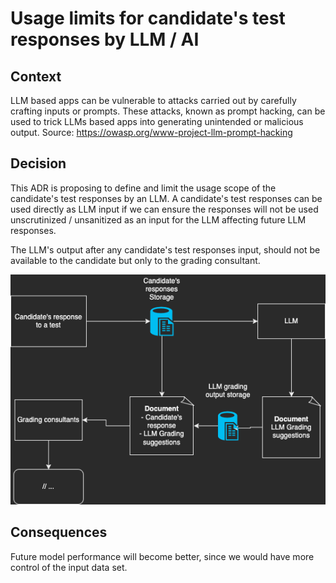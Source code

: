 # Usage limits for candidate's test responses by LLM / AI 

## Context

LLM based apps can be vulnerable to attacks carried out by carefully crafting inputs or prompts.
These attacks, known as prompt hacking, can be used to trick LLMs based apps into generating unintended or malicious output. Source: https://owasp.org/www-project-llm-prompt-hacking

## Decision

This ADR is proposing to define and limit the usage scope of the candidate's test responses by an LLM.
A candidate's test responses can be used directly as LLM input if we can ensure the responses will not be used unscrutinized / unsanitized as an input for the LLM affecting future LLM responses.

The LLM's output after any candidate's test responses input, should not be available to the candidate but only to the grading consultant. 

![Candidate's response to LLM general flow](./ADR001.png)

## Consequences

Future model performance will become better, since we would have more control of the input data set.

